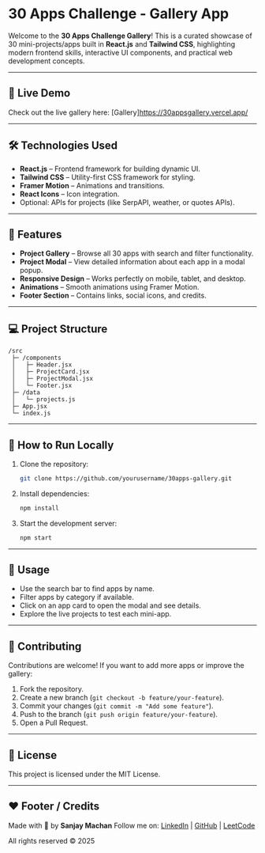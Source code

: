 # 30 Apps Challenge - Gallery App

Welcome to the **30 Apps Challenge Gallery**! This is a curated showcase of 30 mini-projects/apps built in **React.js** and **Tailwind CSS**, highlighting modern frontend skills, interactive UI components, and practical web development concepts.

---

## 🌟 Live Demo

Check out the live gallery here: [Gallery]https://30appsgallery.vercel.app/

---

## 🛠️ Technologies Used

* **React.js** – Frontend framework for building dynamic UI.
* **Tailwind CSS** – Utility-first CSS framework for styling.
* **Framer Motion** – Animations and transitions.
* **React Icons** – Icon integration.
* Optional: APIs for projects (like SerpAPI, weather, or quotes APIs).

---

## 📂 Features

* **Project Gallery** – Browse all 30 apps with search and filter functionality.
* **Project Modal** – View detailed information about each app in a modal popup.
* **Responsive Design** – Works perfectly on mobile, tablet, and desktop.
* **Animations** – Smooth animations using Framer Motion.
* **Footer Section** – Contains links, social icons, and credits.

---

## 💻 Project Structure

```
/src
 ├─ /components
 │   ├─ Header.jsx
 │   ├─ ProjectCard.jsx
 │   ├─ ProjectModal.jsx
 │   └─ Footer.jsx
 ├─ /data
 │   └─ projects.js
 ├─ App.jsx
 └─ index.js
```

---

## 🚀 How to Run Locally

1. Clone the repository:

   ```bash
   git clone https://github.com/yourusername/30apps-gallery.git
   ```
2. Install dependencies:

   ```bash
   npm install
   ```
3. Start the development server:

   ```bash
   npm start
   ```
---

## 📌 Usage

* Use the search bar to find apps by name.
* Filter apps by category if available.
* Click on an app card to open the modal and see details.
* Explore the live projects to test each mini-app.

---

## 🤝 Contributing

Contributions are welcome! If you want to add more apps or improve the gallery:

1. Fork the repository.
2. Create a new branch (`git checkout -b feature/your-feature`).
3. Commit your changes (`git commit -m "Add some feature"`).
4. Push to the branch (`git push origin feature/your-feature`).
5. Open a Pull Request.

---

## 📄 License

This project is licensed under the MIT License.

---

## ❤️ Footer / Credits

Made with 💖 by **Sanjay Machan**
Follow me on: [LinkedIn](https://linkedin.com/in/josanweb/) | [GitHub](https://github.com/sanjaydeveloper-001/) | [LeetCode](https://leetcode.com/u/Sanjay_dev_001/)

All rights reserved © 2025
